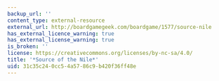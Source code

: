 ```yaml
---
backup_url: ''
content_type: external-resource
external_url: http://boardgamegeek.com/boardgame/1577/source-nile
has_external_licence_warning: true
has_external_license_warning: true
is_broken: ''
license: https://creativecommons.org/licenses/by-nc-sa/4.0/
title: '*Source of the Nile*'
uid: 31c35c24-0cc5-4a57-86c9-b420f36ff48e
---
```

